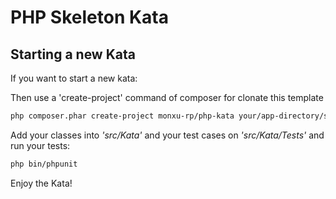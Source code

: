 # PHP Skeleton Kata

## Starting a new Kata

If you want to start a new kata:

Then use a 'create-project' command of composer for clonate this template

```sh
php composer.phar create-project monxu-rp/php-kata your/app-directory/say-hello-kata dev-master
```

Add your classes into *'src/Kata'* and your test cases on *'src/Kata/Tests'* and run your tests:

```sh
php bin/phpunit
```

Enjoy the Kata!